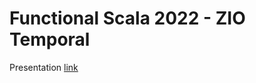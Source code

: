 # Functional Scala 2022 - ZIO Temporal
Presentation [link](https://docs.google.com/presentation/d/1cM2jsMiWi7wAmBLT7XRRAomOS_kGD3zw9ofQgalz4XY/edit?usp=sharing) 
